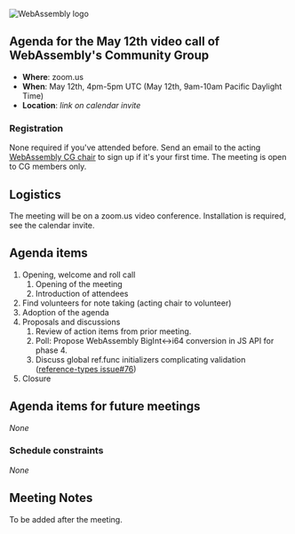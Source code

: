 ![WebAssembly logo](/images/WebAssembly.png)

## Agenda for the May 12th video call of WebAssembly's Community Group

- **Where**: zoom.us
- **When**: May 12th, 4pm-5pm UTC (May 12th, 9am-10am Pacific Daylight Time)
- **Location**: *link on calendar invite*

### Registration

None required if you've attended before. Send an email to the acting [WebAssembly CG chair](mailto:webassembly-cg-chair@chromium.org)
to sign up if it's your first time. The meeting is open to CG members only.

## Logistics

The meeting will be on a zoom.us video conference.
Installation is required, see the calendar invite.

## Agenda items

1. Opening, welcome and roll call
    1. Opening of the meeting
    1. Introduction of attendees
1. Find volunteers for note taking (acting chair to volunteer)
1. Adoption of the agenda
1. Proposals and discussions
    1. Review of action items from prior meeting.
    1. Poll: Propose WebAssembly BigInt<->i64 conversion in JS API for phase 4.
    1. Discuss global ref.func initializers complicating validation ([reference-types issue#76](https://github.com/WebAssembly/reference-types/issues/76))
1. Closure

## Agenda items for future meetings

*None*

### Schedule constraints

*None*

## Meeting Notes

To be added after the meeting.
